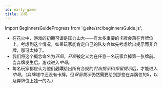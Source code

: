 ```yaml
---
id: early-game
title: 开局
---
```


import BeginnersGuideProgress from '@site/src/beginnersGuide.js';

<BeginnersGuideProgress id="early-game" />

- 在花火中，游戏的初期可谓是压力山大——有太多重要的卡牌会落在弃牌位上。考虑到这个情况，如果玩家能肯定自己的队友会优先考虑给出提示而非弃牌，那可太棒了。
- 我们将这个概念命名为*开局*。*开局*被定义为在任意一名玩家弃掉第一张牌前。当弃牌发生后，游戏进入*中局*。
- 每名玩家都应认为他们**必须**给出所有合规的*打出提示*和*保留提示*后，才能进入*中局*。（弃牌堆中还没有卡牌，但*保留提示*仍然需要给到那些在弃牌位的5，以及弃牌位上独一的2。）
